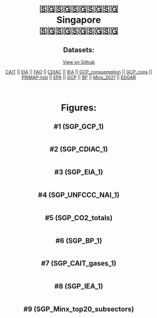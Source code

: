 
<center>
<h1 align="center">
🇸🇬🇸🇬🇸🇬🇸🇬🇸🇬
<br>
Singapore
<br>
🇸🇬🇸🇬🇸🇬🇸🇬🇸🇬
</h1>
<h2>Datasets:</h2>
<p><a href="https://github.com/dquintani/Greenhouse-Data/tree/master/country_data/SGP_Singapore/data">View on Github</a>
<br></p><p><a href="data/SGP_CAIT.csv">CAIT</a> || <a href="data/SGP_EIA.csv">EIA</a> || <a href="data/SGP_FAO.csv">FAO</a> || <a href="data/SGP_CDIAC.csv">CDIAC</a> || <a href="data/SGP_IEA.csv">IEA</a> || <a href="data/SGP_GCP_consupmption.csv">GCP_consupmption</a> || <a href="data/SGP_GCP_cons.csv">GCP_cons</a> || <a href="data/SGP_PRIMAP-hist.csv">PRIMAP-hist</a> || <a href="data/SGP_EPA.csv">EPA</a> || <a href="data/SGP_GCP.csv">GCP</a> || <a href="data/SGP_BP.csv">BP</a> || <a href="data/SGP_Minx_2021.csv">Minx_2021</a> || <a href="data/SGP_EDGAR.csv">EDGAR</a></p><p><br></p>
<h1>Figures:</h1><h2>#1 (SGP_GCP_1)</h2>
<p><img alt="" src="figures/SGP_GCP_1.png" /></p><h2>#2 (SGP_CDIAC_1)</h2>
<p><img alt="" src="figures/SGP_CDIAC_1.png" /></p><h2>#3 (SGP_EIA_1)</h2>
<p><img alt="" src="figures/SGP_EIA_1.png" /></p><h2>#4 (SGP_UNFCCC_NAI_1)</h2>
<p><img alt="" src="figures/SGP_UNFCCC_NAI_1.png" /></p><h2>#5 (SGP_CO2_totals)</h2>
<p><img alt="" src="figures/SGP_CO2_totals.png" /></p><h2>#6 (SGP_BP_1)</h2>
<p><img alt="" src="figures/SGP_BP_1.png" /></p><h2>#7 (SGP_CAIT_gases_1)</h2>
<p><img alt="" src="figures/SGP_CAIT_gases_1.png" /></p><h2>#8 (SGP_IEA_1)</h2>
<p><img alt="" src="figures/SGP_IEA_1.png" /></p><h2>#9 (SGP_Minx_top20_subsectors)</h2>
<p><img alt="" src="figures/SGP_Minx_top20_subsectors.png" /></p>